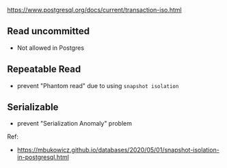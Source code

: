 https://www.postgresql.org/docs/current/transaction-iso.html

## Read uncommitted
- Not allowed in Postgres

## Repeatable Read
- prevent "Phantom read" due to using `snapshot isolation`

## Serializable
- prevent "Serialization Anomaly" problem

Ref:
- https://mbukowicz.github.io/databases/2020/05/01/snapshot-isolation-in-postgresql.html